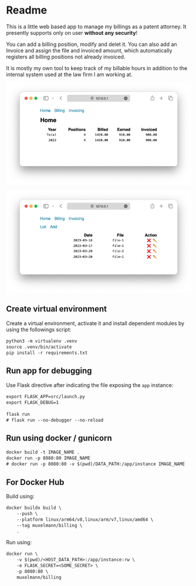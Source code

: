 # Readme

This is a little web based app to manage my billings as a patent attorney. It presently supports only on user **without any security**!

You can add a billing position, modify and delet it. You can also add an Invoice and assign the file and invoiced amount, which automatically registers all billing positions not already invoiced.

It is mostly my own tool to keep track of my billable hours in addition to the internal system used at the law firm I am working at.

![](https://raw.githubusercontent.com/Muxelmann/app-billing/main/media/home.png)

![](https://raw.githubusercontent.com/Muxelmann/app-billing/main/media/billing.png)

## Create virtual environment

Create a virtual environment, activate it and install dependent modules by using the followings script:

```shell
python3 -m virtualenv .venv
source .venv/bin/activate
pip install -r requirements.txt
```

## Run app for debugging

Use Flask directive after indicating the file exposing the `app` instance:

```shell
export FLASK_APP=src/launch.py
export FLASK_DEBUG=1

flask run 
# flask run --no-debugger --no-reload
```

## Run using docker / gunicorn

```shell
docker build -t IMAGE_NAME .
docker run -p 8080:80 IMAGE_NAME
# docker run -p 8080:80 -v $(pwd)/DATA_PATH:/app/instance IMAGE_NAME
```

## For Docker Hub

Build using:

```shell
docker buildx build \
    --push \
    --platform linux/arm64/v8,linux/arm/v7,linux/amd64 \
    --tag muxelmann/billing \
    .
```

Run using:

```shell
docker run \
    -v $(pwd)/<HOST_DATA_PATH>:/app/instance:rw \
    -e FLASK_SECRET=<SOME_SECRET> \
    -p 8080:80 \
    muxelmann/billing
```